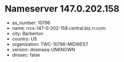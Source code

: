 # Nameserver 147.0.202.158

* as_number: 10796
* name: rrcs-147-0-202-158.central.biz.rr.com.
* city: Barberton
* country: US
* organization: TWC-10796-MIDWEST
* version: dnsmasq-UNKNOWN
* dnssec: false

